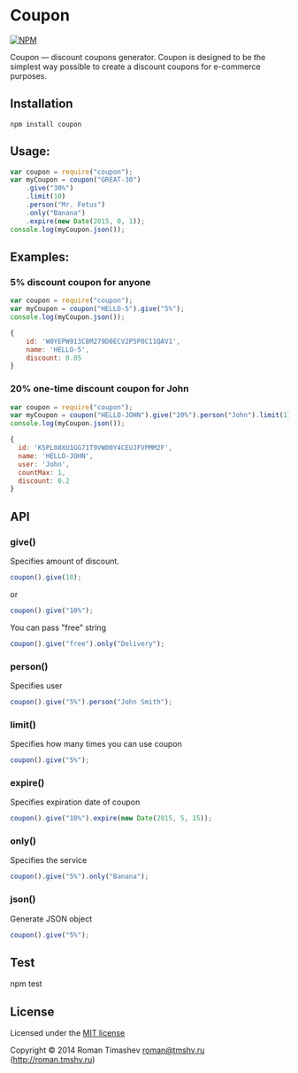 # Coupon
[![NPM](https://nodei.co/npm/coupon.png)](https://nodei.co/npm/coupon/)

Coupon — discount coupons generator. Coupon is designed to be the simplest way possible to create a discount coupons for e-commerce purposes.

## Installation

    npm install coupon

## Usage:
```js
var coupon = require("coupon");
var myCoupon = coupon("GREAT-30")
	.give("30%")
	.limit(10)
	.person("Mr. Fetus")
	.only("Banana")
	.expire(new Date(2015, 0, 1));
console.log(myCoupon.json());
```

## Examples:
### 5% discount coupon for anyone
```js
var coupon = require("coupon");
var myCoupon = coupon("HELLO-5").give("5%");
console.log(myCoupon.json());
```
```js
{
	id: 'W0YEPW913C8M279D0ECV2P5P0C11QAV1',
	name: 'HELLO-5',
	discount: 0.05		
}
```
### 20% one-time discount coupon for John
```js
var coupon = require("coupon");
var myCoupon = coupon("HELLO-JOHN").give("20%").person("John").limit(1);
console.log(myCoupon.json());
```
```js
{
  id: 'K5PL08XU1GG71T9VW00Y4CEUJFVPMM2F',
  name: 'HELLO-JOHN',
  user: 'John',
  countMax: 1,
  discount: 0.2 
}
```

## API

### give()
Specifies amount of discount.
```js
coupon().give(10);
```
or
```js
coupon().give("10%");
```
You can pass "free" string
```js
coupon().give("free").only("Delivery");
```
### person()
Specifies user
```js
coupon().give("5%").person("John Smith");
```
### limit()
Specifies how many times you can use coupon
```js
coupon().give("5%");
```
### expire()
Specifies expiration date of coupon
```js
coupon().give("10%").expire(new Date(2015, 5, 15));
```
### only()
Specifies the service
```js
coupon().give("5%").only("Banana");
```
### json()
Generate JSON object
```js
coupon().give("5%");
```
## Test

npm test

## License

Licensed under the [MIT license](http://creativecommons.org/licenses/MIT/)

Copyright &copy; 2014 Roman Timashev <roman@tmshv.ru> (http://roman.tmshv.ru)